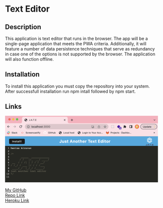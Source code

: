 # Text Editor

## Description

This application is text editor that runs in the browser. The app will be a single-page application that meets the PWA criteria. Additionally, it will feature a number of data persistence techniques that serve as redundancy in case one of the options is not supported by the browser. The application will also function offline.

## Installation

To install this application you must copy the repository into your system. After successfull installation run npm intall followed by npm start.

## Links

![Screenshot](/client/src/images/Screenshot.png)

[My GitHub](https://github.com/denise-alvarez) <br/>
[Repo Link](https://github.com/denise-alvarez/textEditor.gi) <br/>
[Heroku Link](https://rocky-meadow-96084.herokuapp.com/)